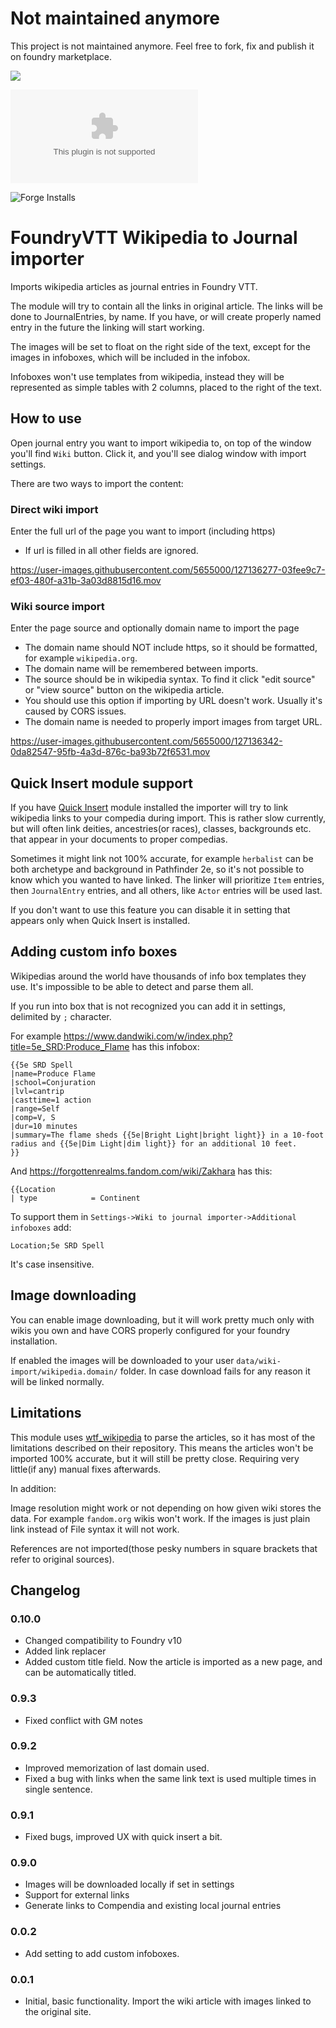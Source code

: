 # Not maintained anymore

This project is not maintained anymore. Feel free to fork, fix and publish it on foundry marketplace.

![](https://img.shields.io/badge/Foundry-v0.8.6-informational)
<!--- Downloads @ Latest Badge -->
<!--- replace <user>/<repo> with your username/repository -->
![Latest Release Download Count](https://img.shields.io/github/downloads/rlach/wiki-import/latest/module.zip)

<!--- Forge Bazaar Install % Badge -->
<!--- replace <your-module-name> with the `name` in your manifest -->
![Forge Installs](https://img.shields.io/badge/dynamic/json?label=Forge%20Installs&query=package.installs&suffix=%25&url=https%3A%2F%2Fforge-vtt.com%2Fapi%2Fbazaar%2Fpackage%2Fwiki-import&colorB=4aa94a)

# FoundryVTT Wikipedia to Journal importer

Imports wikipedia articles as journal entries in Foundry VTT. 

The module will try to contain all the links in original article. The links will be done to JournalEntries, by name. If you have, or will create properly named entry in the future the linking will start working.

The images will be set to float on the right side of the text, except for the images in infoboxes, which will be included in the infobox.

Infoboxes won't use templates from wikipedia, instead they will be represented as simple tables with 2 columns, placed to the right of the text.

## How to use

Open journal entry you want to import wikipedia to, on top of the window you'll find `Wiki` button.
Click it, and you'll see dialog window with import settings.

There are two ways to import the content:

### Direct wiki import
Enter the full url of the page you want to import (including https)
  - If url is filled in all other fields are ignored.
  
https://user-images.githubusercontent.com/5655000/127136277-03fee9c7-ef03-480f-a31b-3a03d8815d16.mov

### Wiki source import
Enter the page source and optionally domain name to import the page
  - The domain name should NOT include https, so it should be formatted, for example `wikipedia.org`.
  - The domain name will be remembered between imports.
  - The source should be in wikipedia syntax. To find it click "edit source" or "view source" button on the wikipedia article.
  - You should use this option if importing by URL doesn't work. Usually it's caused by CORS issues.
  - The domain name is needed to properly import images from target URL.

https://user-images.githubusercontent.com/5655000/127136342-0da82547-95fb-4a3d-876c-ba93b72f6531.mov

## Quick Insert module support

If you have [Quick Insert](https://gitlab.com/fvtt-modules-lab/quick-insert) module installed the importer will try to link wikipedia links to your compedia during import.
This is rather slow currently, but will often link deities, ancestries(or races), classes, backgrounds etc. that appear in your documents to proper compedias.

Sometimes it might link not 100% accurate, for example `herbalist` can be both archetype and background in Pathfinder 2e, so it's not possible to know which you wanted to have linked.
The linker will prioritize `Item` entries, then `JournalEntry` entries, and all others, like `Actor` entries will be used last.

If you don't want to use this feature you can disable it in setting that appears only when Quick Insert is installed.

## Adding custom info boxes

Wikipedias around the world have thousands of info box templates they use. It's impossible to be able to detect and parse them all.

If you run into box that is not recognized you can add it in settings, delimited by `;` character.

For example https://www.dandwiki.com/w/index.php?title=5e_SRD:Produce_Flame has this infobox:

```
{{5e SRD Spell
|name=Produce Flame
|school=Conjuration
|lvl=cantrip
|casttime=1 action
|range=Self
|comp=V, S
|dur=10 minutes
|summary=The flame sheds {{5e|Bright Light|bright light}} in a 10-foot radius and {{5e|Dim Light|dim light}} for an additional 10 feet.
}}
```

And https://forgottenrealms.fandom.com/wiki/Zakhara has this:
```
{{Location
| type            = Continent
```

To support them in `Settings->Wiki to journal importer->Additional infoboxes` add:
```
Location;5e SRD Spell
```
It's case insensitive.

## Image downloading

You can enable image downloading, but it will work pretty much only with wikis you own and have CORS properly configured for your foundry installation.

If enabled the images will be downloaded to your user `data/wiki-import/wikipedia.domain/` folder. In case download fails for any reason it will be linked normally.

## Limitations

This module uses [wtf_wikipedia](https://github.com/spencermountain/wtf_wikipedia) to parse the articles, so it has most of the limitations described on their repository. This means the articles won't be imported 100% accurate, but it will still be pretty close. Requiring very little(if any) manual fixes afterwards.

In addition: 

Image resolution might work or not depending on how given wiki stores the data. For example `fandom.org` wikis won't work. If the images is just plain link instead of File syntax it will not work.

References are not imported(those pesky numbers in square brackets that refer to original sources).

## Changelog

### 0.10.0
* Changed compatibility to Foundry v10
* Added link replacer
* Added custom title field. Now the article is imported as a new page, and can be automatically titled.

### 0.9.3
* Fixed conflict with GM notes

### 0.9.2
* Improved memorization of last domain used.
* Fixed a bug with links when the same link text is used multiple times in single sentence.

### 0.9.1
* Fixed bugs, improved UX with quick insert a bit.

### 0.9.0
* Images will be downloaded locally if set in settings
* Support for external links
* Generate links to Compendia and existing local journal entries

### 0.0.2
* Add setting to add custom infoboxes.

### 0.0.1
* Initial, basic functionality. Import the wiki article with images linked to the original site.
